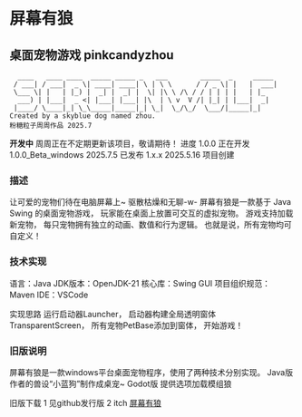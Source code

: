 # 屏幕有狼
## 桌面宠物游戏 pinkcandyzhou


```
  ____   ____ ____  _____ _____ _   ___        _____  _     _____ 
 / ___| / ___|  _ \| ____| ____| \ | \ \      / / _ \| |   |  ___|
 \___ \| |   | |_) |  _| |  _| |  \| |\ \ /\ / / | | | |   | |_   
  ___) | |___|  _ <| |___| |___| |\  | \ v  V /| |_| | |___|  _|  
 |____/ \____|_| \_\_____|_____|_| \_|  \_/\_/  \___/|_____|_|    
Created by a skyblue dog named zhou.
粉糖粒子周周作品 2025.7
```


**开发中**
周周正在不定期更新该项目，敬请期待！
进度
1.0.0 正在开发
1.0.0_Beta_windows 2025.7.5 已发布
1.x.x 2025.5.16 项目创建


### 描述
让可爱的宠物们待在电脑屏幕上~ 驱散枯燥和无聊-w-
屏幕有狼是一款基于 Java Swing 的桌面宠物游戏，
玩家能在桌面上放置可交互的虚拟宠物。
游戏支持加载新宠物，
每只宠物拥有独立的动画、数值和行为逻辑。
也就是说，所有宠物均可自定义！


### 技术实现
语言：Java
JDK版本：OpenJDK-21
核心库：Swing GUI
项目组织规范：Maven
IDE：VSCode

实现思路
运行启动器Launcher，
启动器构建全局透明窗体TransparentScreen，
所有宠物PetBase添加到窗体，
开始游戏！


### 旧版说明

屏幕有狼是一款windows平台桌面宠物程序，使用了两种技术分别实现。
Java版 作者的兽设“小蓝狗”制作成桌宠~
Godot版 提供选项加载模组狼

旧版下载
1 见github发行版
2 itch [屏幕有狼](https://pinkcandyzhou.itch.io/screen-wolf)
